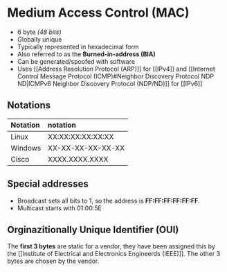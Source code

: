 # Medium Access Control (MAC)
- 6 byte *(48 bits)*
- Globally unique
- Typically represented in hexadecimal form
- Also referred to as the **Burned-in-address (BIA)**
- Can be generated/spoofed with software
- Uses [[Address Resolution Protocol (ARP)]] for [[IPv4]] and [[Internet Control Message Protocol (ICMP)#Neighbor Discovery Protocol NDP ND|ICMPv6 Neighbor Discovery Protocol (NDP/ND)]] for [[IPv6]]

## Notations
Notation | notation
:-       | :-
Linux    | XX:XX:XX:XX:XX:XX
Windows  | XX-XX-XX-XX-XX-XX
Cisco    | XXXX.XXXX.XXXX

## Special addresses
- Broadcast sets all bits to 1, so the address is **FF:FF:FF:FF:FF:FF**.
- Multicast starts with 01:00:5E

## Orginazitionally Unique Identifier (OUI)
The **first 3 bytes** are static for a vendor, they have been assigned this by the [[Institute of Electrical and Electronics Engineerds (IEEE)]]. The other 3 bytes are chosen by the vendor.
